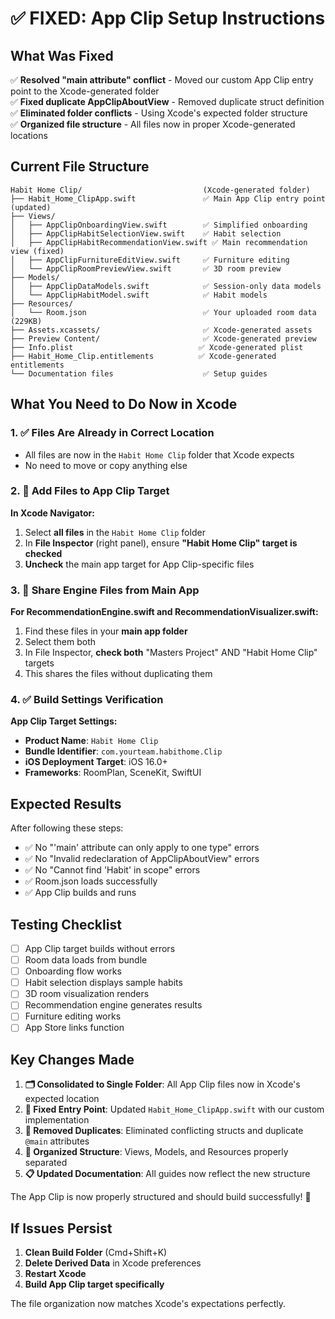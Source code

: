 # ✅ FIXED: App Clip Setup Instructions

## What Was Fixed

✅ **Resolved "main attribute" conflict** - Moved our custom App Clip entry point to the Xcode-generated folder  
✅ **Fixed duplicate AppClipAboutView** - Removed duplicate struct definition  
✅ **Eliminated folder conflicts** - Using Xcode's expected folder structure  
✅ **Organized file structure** - All files now in proper Xcode-generated locations  

## Current File Structure

```
Habit Home Clip/                           (Xcode-generated folder)
├── Habit_Home_ClipApp.swift               ✅ Main App Clip entry point (updated)
├── Views/
│   ├── AppClipOnboardingView.swift        ✅ Simplified onboarding
│   ├── AppClipHabitSelectionView.swift    ✅ Habit selection
│   ├── AppClipHabitRecommendationView.swift ✅ Main recommendation view (fixed)
│   ├── AppClipFurnitureEditView.swift     ✅ Furniture editing
│   └── AppClipRoomPreviewView.swift       ✅ 3D room preview
├── Models/
│   ├── AppClipDataModels.swift            ✅ Session-only data models
│   └── AppClipHabitModel.swift            ✅ Habit models
├── Resources/
│   └── Room.json                          ✅ Your uploaded room data (229KB)
├── Assets.xcassets/                       ✅ Xcode-generated assets
├── Preview Content/                       ✅ Xcode-generated preview
├── Info.plist                            ✅ Xcode-generated plist
├── Habit_Home_Clip.entitlements          ✅ Xcode-generated entitlements
└── Documentation files                    ✅ Setup guides
```

## What You Need to Do Now in Xcode

### 1. ✅ Files Are Already in Correct Location
- All files are now in the `Habit Home Clip` folder that Xcode expects
- No need to move or copy anything else

### 2. 🔧 Add Files to App Clip Target
**In Xcode Navigator:**
1. Select **all files** in the `Habit Home Clip` folder
2. In **File Inspector** (right panel), ensure **"Habit Home Clip" target is checked**
3. **Uncheck** the main app target for App Clip-specific files

### 3. 🔗 Share Engine Files from Main App
**For RecommendationEngine.swift and RecommendationVisualizer.swift:**
1. Find these files in your **main app folder**
2. Select them both
3. In File Inspector, **check both** "Masters Project" AND "Habit Home Clip" targets
4. This shares the files without duplicating them

### 4. ✅ Build Settings Verification
**App Clip Target Settings:**
- **Product Name**: `Habit Home Clip`
- **Bundle Identifier**: `com.yourteam.habithome.Clip`
- **iOS Deployment Target**: iOS 16.0+
- **Frameworks**: RoomPlan, SceneKit, SwiftUI

## Expected Results

After following these steps:
- ✅ No "'main' attribute can only apply to one type" errors
- ✅ No "Invalid redeclaration of AppClipAboutView" errors  
- ✅ No "Cannot find 'Habit' in scope" errors
- ✅ Room.json loads successfully
- ✅ App Clip builds and runs

## Testing Checklist

- [ ] App Clip target builds without errors
- [ ] Room data loads from bundle
- [ ] Onboarding flow works
- [ ] Habit selection displays sample habits
- [ ] 3D room visualization renders
- [ ] Recommendation engine generates results
- [ ] Furniture editing works
- [ ] App Store links function

## Key Changes Made

1. **🗂️ Consolidated to Single Folder**: All App Clip files now in Xcode's expected location
2. **🎯 Fixed Entry Point**: Updated `Habit_Home_ClipApp.swift` with our custom implementation
3. **🔧 Removed Duplicates**: Eliminated conflicting structs and duplicate `@main` attributes
4. **📁 Organized Structure**: Views, Models, and Resources properly separated
5. **📋 Updated Documentation**: All guides now reflect the new structure

The App Clip is now properly structured and should build successfully! 🚀

## If Issues Persist

1. **Clean Build Folder** (Cmd+Shift+K)
2. **Delete Derived Data** in Xcode preferences
3. **Restart Xcode**
4. **Build App Clip target specifically**

The file organization now matches Xcode's expectations perfectly. 